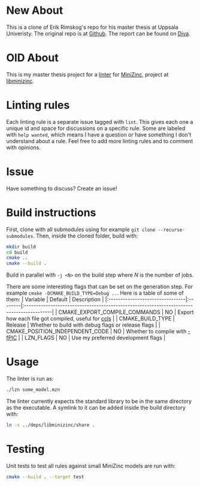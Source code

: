 # New About
This is a clone of Erik Rimskog's repo for his master thesis at Uppsala Univeristy. The original repo is at [Github](https://github.com/erikvader/MiniZinc-linter). The report can be found on 
[Diva](http://uu.diva-portal.org/smash/get/diva2:1591018/FULLTEXT01.pdf). 



# OlD About
This is my master thesis project for a
[linter](https://en.wikipedia.org/wiki/Lint_(software)) for
[MiniZinc](https://www.minizinc.org/), project at [libminizinc](https://github.com/MiniZinc/libminizinc).

# Linting rules
Each linting rule is a separate issue tagged with `lint`. This gives
each one a unique id and space for discussions on a specific rule.
Some are labeled with `help wanted`, which means I have a question or
have something I don't understand about a rule. Feel free to add more
linting rules and to comment with opinions.

# Issue
Have something to discuss? Create an issue!

# Build instructions
First, clone with all submodules using for example `git clone --recurse-submodules`. Then, inside the cloned folder, build with:
```sh
mkdir build
cd build
cmake ..
cmake --build .
```
Build in parallel with `-j <N>` on the build step where *N* is the number of jobs.

There are some interesting flags that can be set on the generation step. For example `cmake -DCMAKE_BUILD_TYPE=Debug ..`.
Here is a table of some of them:
| Variable                        | Default | Description                                                                              |
|:--------------------------------|:--------|:-----------------------------------------------------------------------------------------|
| CMAKE_EXPORT_COMPILE_COMMANDS   | NO      | Export how each file got compiled, useful for [ccls](https://github.com/MaskRay/ccls)    |
| CMAKE_BUILD_TYPE                | Release | Whether to build with debug flags or release flags                                       |
| CMAKE_POSITION_INDEPENDENT_CODE | NO      | Whether to compile with [-fPIC](https://en.wikipedia.org/wiki/Position-independent_code) |
| LZN_FLAGS                       | NO      | Use my preferred development flags                                                       |

# Usage
The linter is run as:
```sh
./lzn some_model.mzn
```

The linter currently expects the standard library to be in the same directory as the executable.
A symlink to it can be added inside the build directory with:
```sh
ln -s ../deps/libminizinc/share .
```

# Testing
Unit tests to test all rules against small MiniZinc models are run with:
```sh
cmake --build . --target test
```
